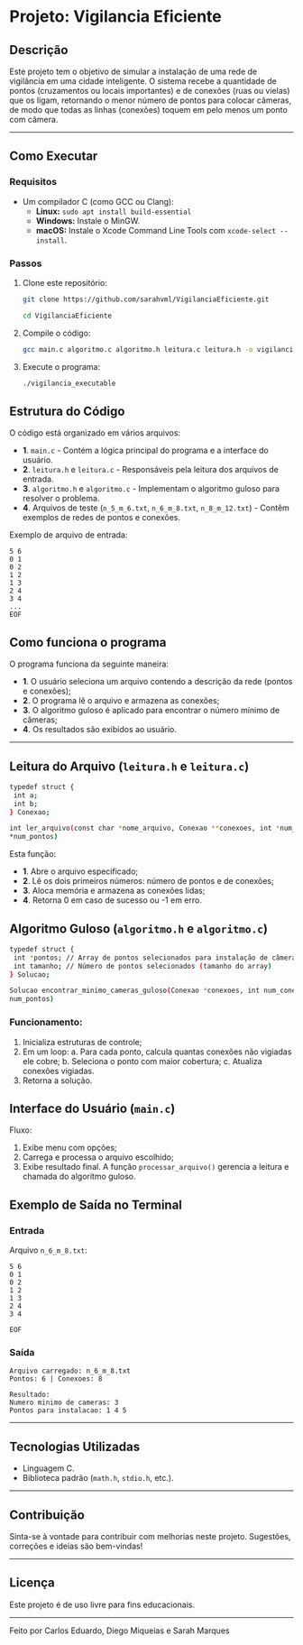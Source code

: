 # Projeto: Vigilancia Eficiente

## Descrição

Este projeto tem o objetivo de simular a instalação de uma rede de vigilância em uma cidade inteligente. O sistema recebe a quantidade de pontos (cruzamentos ou locais importantes) e de conexões (ruas ou vielas) que os ligam, retornando o menor número de pontos para colocar câmeras, de modo que todas as linhas (conexões) toquem em pelo menos um ponto com câmera.

---

## Como Executar

### Requisitos

- Um compilador C (como GCC ou Clang):
  - **Linux:** `sudo apt install build-essential`
  - **Windows:** Instale o MinGW.
  - **macOS:** Instale o Xcode Command Line Tools com `xcode-select --install`.

### Passos

1. Clone este repositório:

   ```bash
   git clone https://github.com/sarahvml/VigilanciaEficiente.git

   ```

    ```bash
   cd VigilanciaEficiente
   ```
  
2. Compile o código:

   ```bash
   gcc main.c algoritmo.c algoritmo.h leitura.c leitura.h -o vigilancia_executable
   ```

3. Execute o programa:

   ```bash
   ./vigilancia_executable
   ```
   
## Estrutura do Código

O código está organizado em vários arquivos:

- **1**. `main.c` - Contém a lógica principal do programa e a interface do usuário.
- **2**. `leitura.h` e `leitura.c` - Responsáveis pela leitura dos arquivos de entrada.
- **3**. `algoritmo.h` e `algoritmo.c` - Implementam o algoritmo guloso para resolver o problema.
- **4**. Arquivos de teste (`n_5_m_6.txt`, `n_6_m_8.txt`, `n_8_m_12.txt`) - Contêm exemplos de redes de pontos e conexões.


Exemplo de arquivo de entrada:

```
5 6
0 1
0 2
1 2
1 3
2 4
3 4
...
EOF
```

## Como funciona o programa 

O programa funciona da seguinte maneira:

- **1**. O usuário seleciona um arquivo contendo a descrição da rede (pontos e conexões);
- **2**. O programa lê o arquivo e armazena as conexões;
- **3**. O algoritmo guloso é aplicado para encontrar o número mínimo de câmeras;
- **4**. Os resultados são exibidos ao usuário.
---
## Leitura do Arquivo  (`leitura.h` e `leitura.c`)
```bash
typedef struct {
 int a;
 int b;
} Conexao;
```
```bash
int ler_arquivo(const char *nome_arquivo, Conexao **conexoes, int *num_conexoes, int
*num_pontos)
```

Esta função:

- **1**. Abre o arquivo especificado;
- **2**. Lê os dois primeiros números: número de pontos e de conexões;
- **3**. Aloca memória e armazena as conexões lidas;
- **4**. Retorna 0 em caso de sucesso ou -1 em erro.

## Algoritmo Guloso (`algoritmo.h` e `algoritmo.c`)
```bash
typedef struct {
 int *pontos; // Array de pontos selecionados para instalação de câmeras
 int tamanho; // Número de pontos selecionados (tamanho do array)
} Solucao;
```
```bash
Solucao encontrar_minimo_cameras_guloso(Conexao *conexoes, int num_conexoes, int
num_pontos)
```

### Funcionamento:
1. Inicializa estruturas de controle;
2. Em um loop:
 a. Para cada ponto, calcula quantas conexões não vigiadas ele cobre;
 b. Seleciona o ponto com maior cobertura;
 c. Atualiza conexões vigiadas.
3. Retorna a solução.

## Interface do Usuário (`main.c`)

Fluxo:
1. Exibe menu com opções;
2. Carrega e processa o arquivo escolhido;
3. Exibe resultado final.
A função `processar_arquivo()` gerencia a leitura e chamada do algoritmo guloso.


## Exemplo de Saída no Terminal

### Entrada

Arquivo `n_6_m_8.txt`:

```
5 6
0 1
0 2
1 2
1 3
2 4
3 4

EOF
```

### Saída

```
Arquivo carregado: n_6_m_8.txt
Pontos: 6 | Conexoes: 8

Resultado:
Numero minimo de cameras: 3
Pontos para instalacao: 1 4 5
```

---

## Tecnologias Utilizadas

- Linguagem C.
- Biblioteca padrão (`math.h`, `stdio.h`, etc.).

---


## Contribuição

Sinta-se à vontade para contribuir com melhorias neste projeto. Sugestões, correções e ideias são bem-vindas!

---

## Licença

Este projeto é de uso livre para fins educacionais.

---

Feito por Carlos Eduardo, Diego Miqueias e Sarah Marques
